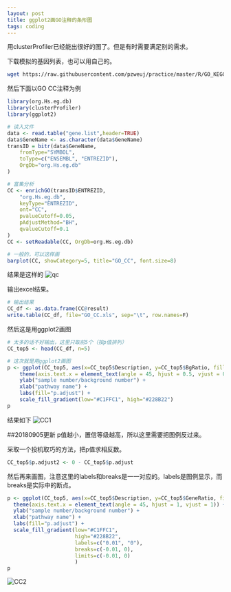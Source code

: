 ```yaml
---
layout: post
title: ggplot2画GO注释的条形图
tags: coding
---
```


用clusterProfiler已经能出很好的图了。但是有时需要满足别的需求。

下载模拟的基因列表，也可以用自己的。
```bash
wget https://raw.githubusercontent.com/pzweuj/practice/master/R/GO_KEGG/gene.list
```

然后下面以GO CC注释为例
```R
library(org.Hs.eg.db)
library(clusterProfiler)
library(ggplot2)

# 读入文件
data <- read.table("gene.list",header=TRUE)
data$GeneName <- as.character(data$GeneName)
transID = bitr(data$GeneName,
	fromType="SYMBOL",
	toType=c("ENSEMBL", "ENTREZID"),
	OrgDb="org.Hs.eg.db"
)

# 富集分析
CC <- enrichGO(transID$ENTREZID,
	"org.Hs.eg.db",
	keyType="ENTREZID",
	ont="CC",
	pvalueCutoff=0.05,
	pAdjustMethod="BH",
	qvalueCutoff=0.1
)
CC <- setReadable(CC, OrgDb=org.Hs.eg.db)

# 一般的，可以这样画
barplot(CC, showCategory=5, title="GO_CC", font.size=8)
```
结果是这样的
![qc](https://raw.githubusercontent.com/pzweuj/pzweuj.github.io/master/downloads/images/GO_CC_bar_2.PNG)


输出excel结果。
```R
# 输出结果
CC_df <- as.data.frame(CC@result)
write.table(CC_df, file="GO_CC.xls", sep="\t", row.names=F)
```

然后这是用ggplot2画图
```R
# 太多的话不好输出，这里只取前5个（按p值排列）
CC_top5 <- head(CC_df, n=5)

# 这次就是用ggplot2画图
p <- ggplot(CC_top5, aes(x=CC_top5$Description, y=CC_top5$BgRatio, fill=CC_top5$p.adjust)) + geom_bar(stat="identity") +
	theme(axis.text.x = element_text(angle = 45, hjust = 0.5, vjust = 0.5)) +
	ylab("sample number/background number") +
	xlab("pathway name") +
	labs(fill="p.adjust") +
	scale_fill_gradient(low="#C1FFC1", high="#228B22")
p
```
结果如下
![CC1](https://raw.githubusercontent.com/pzweuj/pzweuj.github.io/master/downloads/images/GO_CC_bar_1.PNG)

##20180905更新
p值越小，置信等级越高，所以这里需要把图例反过来。

采取一个投机取巧的方法，把p值求相反数。
```R
CC_top5$p.adjust2 <- 0 - CC_top5$p.adjust
```

然后再来画图，注意这里的labels和breaks是一一对应的。labels是图例显示，而breaks是实际中的断点。
```R
p <- ggplot(CC_top5, aes(x=CC_top5$Description, y=CC_top5$GeneRatio, fill=CC_top5$p.adjust2)) + geom_bar(stat="identity") +
  theme(axis.text.x = element_text(angle = 45, hjust = 1, vjust = 1)) +
  ylab("sample number/background number") +
  xlab("pathway name") +
  labs(fill="p.adjust") +
  scale_fill_gradient(low="#C1FFC1",
                      high="#228B22",
                      labels=c("0.01", "0"),
                      breaks=c(-0.01, 0),
                      limits=c(-0.01, 0)
                      )
p
```
![CC2](https://raw.githubusercontent.com/pzweuj/pzweuj.github.io/master/downloads/images/GO_CC_bar_3.png)


[-_-]:萌井!